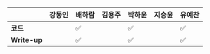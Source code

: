 |              | 강동인 | 배하람 | 김용주 | 박하윤 | 지승윤 | 유예찬 |
| ------------ | ------ | ------ | ------ | ------ | ------ | ------------ |
| **코드**     |    | :white_check_mark: |   |  :white_check_mark: |        |:white_check_mark:  |
| **Write-up** |    | :white_check_mark: |    |  :white_check_mark: |        | :white_check_mark: |
